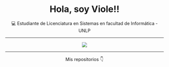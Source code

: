 <h1 align="center">Hola, soy Viole!! </h1>
<p align="center">💻 Estudiante de Licenciatura en Sistemas en facultad de Informática - UNLP

---

<p align="center">
  <img src="https://github-readme-stats.vercel.app/api/top-langs/?username=violevillavicencio&layout=compact&theme=gradient&hide_border=true" />
</p>

---

<p align="center">
  Mis repositorios 👇
